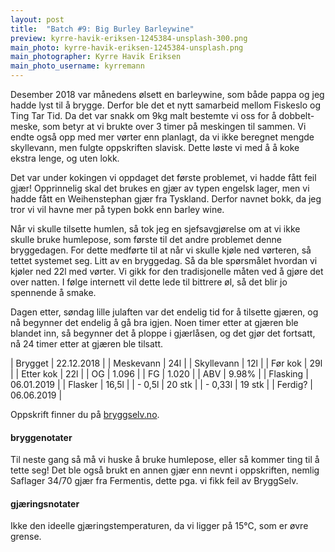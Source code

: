 ```yaml
---
layout: post
title:  "Batch #9: Big Burley Barleywine"
preview: kyrre-havik-eriksen-1245384-unsplash-300.png
main_photo: kyrre-havik-eriksen-1245384-unsplash.png
main_photographer: Kyrre Havik Eriksen
main_photo_username: kyrremann
---
```


Desember 2018 var månedens ølsett en barleywine, som både pappa og jeg hadde lyst til å brygge. Derfor ble det et nytt samarbeid mellom Fiskeslo og Ting Tar Tid. Da det var snakk om 9kg malt bestemte vi oss for å dobbelt-meske, som betyr at vi brukte over 3 timer på meskingen til sammen. Vi endte også opp med mer vørter enn planlagt, da vi ikke beregnet mengde skyllevann, men fulgte oppskriften slavisk. Dette løste vi med å å koke ekstra lenge, og uten lokk.

Det var under kokingen vi oppdaget det første problemet, vi hadde fått feil gjær! Opprinnelig skal det brukes en gjær av typen engelsk lager, men vi hadde fått en Weihenstephan gjær fra Tyskland. Derfor navnet bokk, da jeg tror vi vil havne mer på typen bokk enn barley wine.

Når vi skulle tilsette humlen, så tok jeg en sjefsavgjørelse om at vi ikke skulle bruke humlepose, som første til det andre problemet denne bryggedagen. For dette medførte til at når vi skulle kjøle ned vørteren, så tettet systemet seg. Litt av en bryggedag. Så da ble spørsmålet hvordan vi kjøler ned 22l med vørter. Vi gikk for den tradisjonelle måten ved å gjøre det over natten. I følge internett vil dette lede til bittrere øl, så det blir jo spennende å smake.

Dagen etter, søndag lille julaften var det endelig tid for å tilsette gjæren, og nå begynner det endelig å gå bra igjen. Noen timer etter at gjæren ble blandet inn, så begynner det å ploppe i gjærlåsen, og det gjør det fortsatt, nå 24 timer etter at gjæren ble tilsatt.


| Brygget    | 22.12.2018 |
| Meskevann  | 24l        |
| Skyllevann | 12l        |
| Før kok    | 29l        |
| Etter kok  | 22l        |
| OG         | 1.096      |
| FG         | 1.020      |
| ABV        | 9.98%      |
| Flasking   | 06.01.2019 |
| Flasker    | 16,5l      |
| - 0,5l     | 20 stk     |
| - 0,33l    | 19 stk     |
| Ferdig?    | 06.06.2019 |

Oppskrift finner du på [bryggselv.no](https://www.bryggselv.no/allgrain/105207/big-burly-barleywine-ølsett-til-20-liter-barsk-og-brutal-barleywine).


#### bryggenotater

Til neste gang så må vi huske å bruke humlepose, eller så kommer ting til å tette seg! Det ble også brukt en annen gjær enn nevnt i oppskriften, nemlig Saflager 34/70 gjær fra Fermentis, dette pga. vi fikk feil av BryggSelv.


#### gjæringsnotater

Ikke den ideelle gjæringstemperaturen, da vi ligger på 15°C, som er øvre grense.
